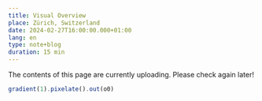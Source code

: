 ```yaml
---
title: Visual Overview
place: Zürich, Switzerland
date: 2024-02-27T16:00:00.000+01:00
lang: en
type: note+blog
duration: 15 min
---
```


<script setup>
    import { useScriptTag } from '@vueuse/core';
    const codeMirrorAddOns = [
        "https://cdnjs.cloudflare.com/ajax/libs/codemirror/5.59.2/mode/javascript/javascript.min.js",
        "https://cdnjs.cloudflare.com/ajax/libs/codemirror/5.59.2/addon/hint/javascript-hint.min.js",
        "https://cdnjs.cloudflare.com/ajax/libs/codemirror/5.59.2/addon/hint/show-hint.min.js",
        "https://cdnjs.cloudflare.com/ajax/libs/codemirror/5.59.2/addon/selection/mark-selection.min.js",
        "https://cdnjs.cloudflare.com/ajax/libs/codemirror/5.59.2/addon/comment/comment.min.js",
    ]


    useScriptTag("https://unpkg.com/torus-dom/dist/index.min.js",
    () => {
    console.log('torus loaded');
    useScriptTag("https://cdnjs.cloudflare.com/ajax/libs/codemirror/5.59.2/codemirror.min.js",
        () => {
            console.log('codemirror loaded');

            for (const script of codeMirrorAddOns) {
                useScriptTag(script, () => {
                    console.log(`${script} loaded`);
                }, {
                    async: true,
                    defer: true,
                });
            }
    });
    
    useScriptTag('https://unpkg.com/hydra-synth',
        () => {
            console.log('loaded hydra');
            let hydra, hydraCanvas;
            hydraCanvas = document.createElement("canvas");
            hydraCanvas.width = 650;
            hydraCanvas.height = 650;
            hydraCanvas.id = "hydraCanvas";
            const placeholders = [];

            hydra = new Hydra({
                canvas: hydraCanvas,
                detectAudio: false,
                enableStreamCapture: false,
                width: 650,
                height: 650,
            });

            const codeBlocks = document.querySelectorAll('pre')
            codeBlocks.forEach((preEl) => {
                const parentEl = preEl.parentElement
                const codeEl = preEl.firstChild
                const linkEl = document.createElement('p')
                linkEl.innerHTML = `<a href="https://hydra.ojack.xyz/?code=${btoa(encodeURIComponent(codeEl.textContent))}" target="_blank" class="openin">open in editor</a>`;
                // preEl.insertAdjacentElement('afterend', linkEl)
                const placeholder = document.createElement('div');
                placeholder.classList.add("hydracontainer");
                placeholders.push(placeholder);
                preEl.insertAdjacentElement('afterend', placeholder)
                var observer = new IntersectionObserver(function (entries) {
                if (entries[0].isIntersecting === true) {
                    hush();
                    solid(0,0,0,0).out(o0)
                    solid(0,0,0,0).out(o1)
                    solid(0,0,0,0).out(o2)
                    solid(0,0,0,0).out(o3)
                    render(o0);
                    setTimeout(()=>{
                    eval(codeEl.textContent)
                    }, 60);
                    placeholder.appendChild(hydraCanvas);
                }
                }, { threshold: [0.5] });
                    observer.observe(placeholder);
            })
            window.onmessage = e => {
                console.log(e)
            }
        },
        { async: true, defer: true,}
    );
        },
        { async: true, defer: true, }
    )
</script>

The contents of this page are currently uploading. Please check again later!

```javascript
gradient(1).pixelate().out(o0)
```
